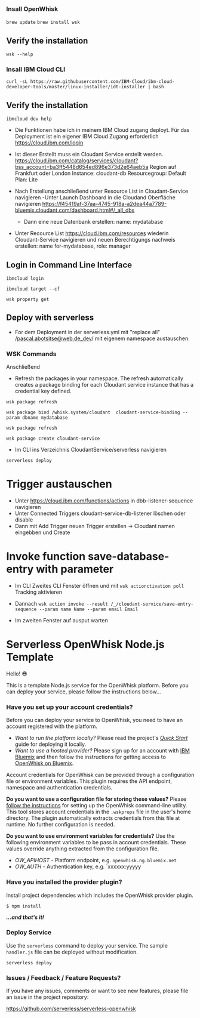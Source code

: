 ### Insall OpenWhisk

`brew update`
`brew install wsk`

## Verify the installation
`wsk --help`

### Insall IBM Cloud CLI
`curl -sL https://raw.githubusercontent.com/IBM-Cloud/ibm-cloud-developer-tools/master/linux-installer/idt-installer | bash`

## Verify the installation
`ibmcloud dev help`

* Die Funktionen habe ich in meinem IBM Cloud zugang deployt. Für das Deployment ist ein eigener IBM Cloud Zugang erforderlich <https://cloud.ibm.com/login>

* Ist dieser Erstellt muss ein Cloudant Service erstellt werden. <https://cloud.ibm.com/catalog/services/cloudant?bss_account=ba3ff5448d654ed896e373d2e64aeb5a>
    Region auf Frankfurt oder London
    Instance: cloudant-db
    Resourcegroup: Default
    Plan: Lite

* Nach Erstellung anschließend unter Resource List in Cloudant-Service navigieren
    -Unter Launch Dashboard in die Cloudand Oberfläche navigieren <https://f45419af-37aa-4745-918a-a2dea44a7789-bluemix.cloudant.com/dashboard.html#/_all_dbs>
    - Dann eine neue Datenbank erstellen: name: mydatabase

* Unter Recource List <https://cloud.ibm.com/resources> wiederin Cloudant-Service navigieren und neuen Berechtigungs nachweis erstellen: name for-mydatabase, role: manager

## Login in Command Line Interface

`ibmcloud login`

`ibmcloud target --cf`

`wsk property get`

## Deploy with serverless

* For dem Deployment in der serverless.yml mit "replace all" /pascal.abotsitse@web.de_dev/ mit eigenem namespace austauschen.


### WSK Commands

Anschließend

* Refresh the packages in your namespace. The refresh automatically creates a package binding for each Cloudant service instance that has a credential key defined.

`wsk package refresh`

`wsk package bind /whisk.system/cloudant  cloudant-service-binding --param dbname mydatabase`

`wsk package refresh`

`wsk package create cloudant-service`

* Im CLI ins Verzeichnis CloudantService/serverless navigieren

`serverless deploy`

# Trigger austauschen
- Unter <https://cloud.ibm.com/functions/actions> in dbb-listener-sequence navigieren
- Unter Connected Triggers cloudant-service-db-listener löschen oder disable
- Dann mit Add Trigger neuen Trigger erstellen -> Cloudant namen eingebben und Create

# Invoke function save-database-entry with parameter

- Im CLI
  Zweites CLI Fenster öffnen und mit `wsk actionctivation poll` Tracking aktivieren

- Dannach
`wsk action invoke --result /_/cloudant-service/save-entry-sequence --param name Name --param email Email`

- Im zweiten Fenster auf ausput warten


# Serverless OpenWhisk Node.js Template

Hello! 😎

This is a template Node.js service for the OpenWhisk platform. Before you can deploy your service, please follow the instructions below…

### Have you set up your account credentials?

Before you can deploy your service to OpenWhisk, you need to have an account registered with the platform.

- _Want to run the platform locally?_ Please read the project's [_Quick Start_](https://github.com/openwhisk/openwhisk#quick-start) guide for deploying it locally.
- _Want to use a hosted provider?_ Please sign up for an account with [IBM Bluemix](https://console.ng.bluemix.net/) and then follow the instructions for getting access to [OpenWhisk on Bluemix](https://console.ng.bluemix.net/openwhisk/).

Account credentials for OpenWhisk can be provided through a configuration file or environment variables. This plugin requires the API endpoint, namespace and authentication credentials.

**Do you want to use a configuration file for storing these values?** Please [follow the instructions](https://console.ng.bluemix.net/openwhisk/cli) for setting up the OpenWhisk command-line utility. This tool stores account credentials in the `.wskprops` file in the user's home directory. The plugin automatically extracts credentials from this file at runtime. No further configuration is needed.

**Do you want to use environment variables for credentials?** Use the following environment variables to be pass in account credentials. These values override anything extracted from the configuration file.

- _OW_APIHOST_ - Platform endpoint, e.g. `openwhisk.ng.bluemix.net`
- _OW_AUTH_ - Authentication key, e.g. `xxxxxx:yyyyy

### Have you installed the provider plugin?

Install project dependencies which includes the OpenWhisk provider plugin.

```
$ npm install
```

**_…and that's it!_**

### Deploy Service

Use the `serverless` command to deploy your service. The sample `handler.js` file can be deployed without modification.

```shell
serverless deploy
```

### Issues / Feedback / Feature Requests?

If you have any issues, comments or want to see new features, please file an issue in the project repository:

https://github.com/serverless/serverless-openwhisk
